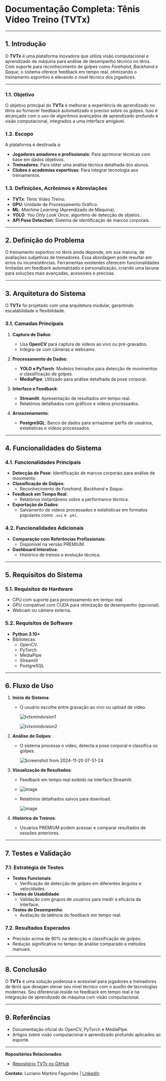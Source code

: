 # Documentação Completa: **Tênis Vídeo Treino (TVTx)**

---

## **1. Introdução**
O **TVTx** é uma plataforma inovadora que utiliza visão computacional e aprendizado de máquina para análise de desempenho técnico no tênis. Com suporte para reconhecimento de golpes como *Forehand*, *Backhand* e *Saque*, o sistema oferece feedback em tempo real, otimizando o treinamento esportivo e elevando o nível técnico dos jogadores.

---

### **1.1. Objetivo**
O objetivo principal do **TVTx** é melhorar a experiência de aprendizado no tênis ao fornecer feedback automatizado e preciso sobre os golpes. Isso é alcançado com o uso de algoritmos avançados de aprendizado profundo e visão computacional, integrados a uma interface amigável.

### **1.2. Escopo**
A plataforma é destinada a:
- **Jogadores amadores e profissionais**: Para aprimorar técnicas com base em dados objetivos.
- **Treinadores**: Para obter uma análise técnica detalhada dos alunos.
- **Clubes e academias esportivas**: Para integrar tecnologia aos treinamentos.

### **1.3. Definições, Acrônimos e Abreviações**
- **TVTx**: Tênis Vídeo Treino.
- **GPU**: Unidade de Processamento Gráfico.
- **ML**: *Machine Learning* (Aprendizado de Máquina).
- **YOLO**: *You Only Look Once*, algoritmo de detecção de objetos.
- **API Pose Detection**: Sistema de identificação de marcos corporais.

---

## **2. Definição do Problema**
O treinamento esportivo no tênis ainda depende, em sua maioria, de avaliações subjetivas de treinadores. Essa abordagem pode resultar em erros ou inconsistências. Ferramentas existentes oferecem funcionalidades limitadas em feedback automatizado e personalização, criando uma lacuna para soluções mais avançadas, acessíveis e precisas.

---

## **3. Arquitetura do Sistema**
O **TVTx** foi projetado com uma arquitetura modular, garantindo escalabilidade e flexibilidade.

### **3.1. Camadas Principais**
1. **Captura de Dados**:
   - Usa **OpenCV** para captura de vídeos ao vivo ou pré-gravados.
   - Integra-se com câmeras e webcams.
   
2. **Processamento de Dados**:
   - **YOLO e PyTorch**: Modelos treinados para detecção de movimentos e classificação de golpes.
   - **MediaPipe**: Utilizado para análise detalhada da pose corporal.

3. **Interface e Feedback**:
   - **Streamlit**: Apresentação de resultados em tempo real.
   - Relatórios detalhados com gráficos e vídeos processados.

4. **Armazenamento**:
   - **PostgreSQL**: Banco de dados para armazenar perfis de usuários, estatísticas e vídeos processados.

---

## **4. Funcionalidades do Sistema**

### **4.1. Funcionalidades Principais**
- **Detecção de Pose**: Identificação de marcos corporais para análise de movimento.
- **Classificação de Golpes**:
  - Reconhecimento de *Forehand*, *Backhand* e *Saque*.
- **Feedback em Tempo Real**:
  - Relatórios instantâneos sobre a performance técnica.
- **Exportação de Dados**:
  - Salvamento de vídeos processados e estatísticas em formatos populares como `.avi` e `.pkl`.

### **4.2. Funcionalidades Adicionais**
- **Comparação com Referências Profissionais**:
  - Disponível na versão PREMIUM.
- **Dashboard Interativa**:
  - Histórico de treinos e evolução técnica.

---

## **5. Requisitos do Sistema**

### **5.1. Requisitos de Hardware**
- CPU com suporte para processamento em tempo real.
- GPU compatível com CUDA para otimização de desempenho (opcional).
- Webcam ou câmera externa.

### **5.2. Requisitos de Software**
- **Python 3.10+**
- Bibliotecas:
  - OpenCV
  - PyTorch
  - MediaPipe
  - Streamlit
  - PostgreSQL

---

## **6. Fluxo de Uso**

1. **Início do Sistema**:
   - O usuário escolhe entre gravação ao vivo ou upload de vídeo.
   
      ![tvtxmindvision1](https://github.com/user-attachments/assets/9e034996-7237-4b33-803d-82a1b8ffa900)

      ![tvtxmindvision2](https://github.com/user-attachments/assets/77810442-d3be-4f82-bc62-833427942f3a)
 
   
2. **Análise de Golpes**:
   - O sistema processa o vídeo, detecta a pose corporal e classifica os golpes.
  
      ![Screenshot from 2024-11-20 07-51-24](https://github.com/user-attachments/assets/0a527c83-7960-42f8-a4dc-f0957ac8caeb)
  

3. **Visualização de Resultados**:
   - Feedback em tempo real exibido na interface Streamlit.
   - 
      ![image](https://github.com/user-attachments/assets/1d89cf42-9617-4521-a0fe-67ed36ddface)

   - Relatórios detalhados salvos para download.

      ![image](https://github.com/user-attachments/assets/80f57a49-114f-462c-a268-d85351961b4d)


4. **Histórico de Treinos**:
   - Usuários PREMIUM podem acessar e comparar resultados de sessões anteriores.

---

## **7. Testes e Validação**

### **7.1. Estratégia de Testes**
- **Testes Funcionais**:
  - Verificação de detecção de golpes em diferentes ângulos e velocidades.
- **Testes de Usabilidade**:
  - Validação com grupos de usuários para medir a eficácia da interface.
- **Testes de Desempenho**:
  - Avaliação da latência do feedback em tempo real.

### **7.2. Resultados Esperados**
- Precisão acima de 90% na detecção e classificação de golpes.
- Redução significativa no tempo de análise comparado a métodos manuais.

---

## **8. Conclusão**
O **TVTx** é uma solução poderosa e acessível para jogadores e treinadores de tênis que desejam elevar seu nível técnico com o auxílio de tecnologias modernas. Seu diferencial reside no feedback em tempo real e na integração de aprendizado de máquina com visão computacional.

---

## **9. Referências**
- Documentação oficial do OpenCV, PyTorch e MediaPipe.
- Artigos sobre visão computacional e aprendizado profundo aplicados ao esporte.

---

**Repositórios Relacionados**:
- [Repositório TVTx no GitHub](https://github.com/FeralUnsettler/tvtx)

**Contato**:
Luciano Martins Fagundes | [LinkedIn](https://www.linkedin.com/in/luxxmf/)
